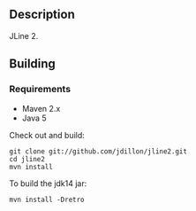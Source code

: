Description
-----------

JLine 2.

Building
--------

### Requirements

* Maven 2.x
* Java 5

Check out and build:

    git clone git://github.com/jdillon/jline2.git
    cd jline2
    mvn install

To build the jdk14 jar:

    mvn install -Dretro

